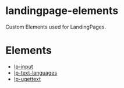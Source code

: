 # landingpage-elements

Custom Elements used for LandingPages.

Elements
========

- [lp-input](github.com/horacioibrahim/lp-input)
- [lp-text-languages](https://github.com/horacioibrahim/lp-text-languages)
- [lp-ugettext](https://github.com/horacioibrahim/lp-ugettext)